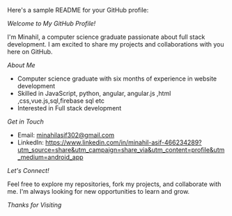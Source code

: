 Here's a sample README for your GitHub profile:

*Welcome to My GitHub Profile!*

I'm Minahil, a computer science graduate passionate about full stack development. I am excited to share my projects and collaborations with you here on GitHub.

*About Me*

- Computer science graduate with six months of experience in website development 
- Skilled in JavaScript, python, angular, angular.js ,html ,css,vue.js,sql,firebase sql etc
- Interested in Full stack development 



*Get in Touch*

- Email: minahilasif302@gmail.com
- LinkedIn: https://www.linkedin.com/in/minahil-asif-466234289?utm_source=share&utm_campaign=share_via&utm_content=profile&utm_medium=android_app

*Let's Connect!*

Feel free to explore my repositories, fork my projects, and collaborate with me. I'm always looking for new opportunities to learn and grow.

*Thanks for Visiting*
